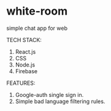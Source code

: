 # white-room
simple chat app for web

TECH STACK:
1. React.js
2. CSS
3. Node.js
4. Firebase

FEATURES:
1. Google-auth single sign in.
2. Simple bad language filtering rules.
